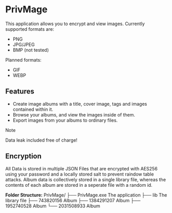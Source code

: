 # PrivMage
This application allows you to encrypt and view images. Currently supported formats are:
- PNG
- JPG/JPEG
- BMP (not tested)

Planned formats:
- GIF
- WEBP

## Features
- Create image albums with a title, cover image, tags and images contained within it.
- Browse your albums, and view the images inside of them.
- Export images from your albums to ordinary files.
> [!NOTE]
> Data leak included free of charge!


## Encryption
All Data is stored in multiple JSON Files that are encrypted with AES256 using your password and a locally stored salt to prevent raindow table attacks.
Album data is collectively stored in a single library file, whereas the contents of each album are stored in a seperate file with a random id.

**Folder Structure:**
PrivMage/
├── PrivMage.exe  The application
├── lib           The library file
├── 743820156     Album
├── 1384291207    Album
├── 1952740528    Album
└── 2031508933    Album
